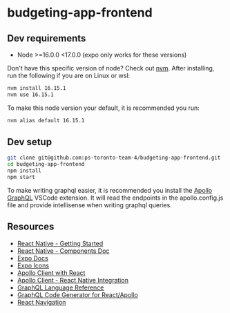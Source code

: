 # budgeting-app-frontend

## Dev requirements
- Node >=16.0.0 <17.0.0 (expo only works for these versions)

Don't have this specific version of node? Check out [nvm](https://github.com/coreybutler/nvm-windows#installation--upgrades). After installing, run the following if you are on Linux or wsl:

```sh
nvm install 16.15.1
nvm use 16.15.1
```

To make this node version your default, it is recommended you run:

```sh
nvm alias default 16.15.1
```

## Dev setup

```sh
git clone git@github.com:ps-toronto-team-4/budgeting-app-frontend.git
cd budgeting-app-frontend
npm install
npm start
```

To make writing graphql easier, it is recommended you install the [Apollo GraphQL](https://marketplace.visualstudio.com/items?itemName=apollographql.vscode-apollo) VSCode extension. It will read the endpoints in the apollo.config.js file and provide intellisense when writing graphql queries. 

## Resources
- [React Native - Getting Started](https://reactnative.dev/docs/getting-started)
- [React Native - Components Doc](https://reactnative.dev/docs/components-and-apis)
- [Expo Docs](https://docs.expo.dev/)
- [Expo Icons](https://icons.expo.fyi/)
- [Apollo Client with React](https://www.apollographql.com/docs/react)
- [Apollo Client - React Native Integration](https://www.apollographql.com/docs/react/integrations/react-native)
- [GraphQL Language Reference](https://graphql.org/learn/)
- [GraphQL Code Generator for React/Apollo](https://www.graphql-code-generator.com/docs/guides/react#apollo-and-urql)
- [React Navigation](https://reactnavigation.org/docs/getting-started)
